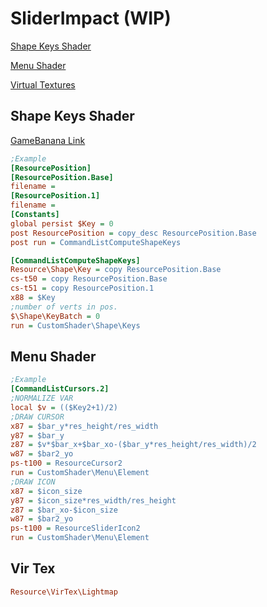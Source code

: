 # SliderImpact (WIP)

[Shape Keys Shader](#shape-keys-shader)

[Menu Shader](#menu-shader)

[Virtual Textures](#fake-lightmap)

## Shape Keys Shader

[GameBanana Link](https://gamebanana.com/tools/16466)

```ini
;Example
[ResourcePosition]
[ResourcePosition.Base]
filename = 
[ResourcePosition.1]
filename = 
[Constants]
global persist $Key = 0
post ResourcePosition = copy_desc ResourcePosition.Base
post run = CommandListComputeShapeKeys

[CommandListComputeShapeKeys]
Resource\Shape\Key = copy ResourcePosition.Base
cs-t50 = copy ResourcePosition.Base
cs-t51 = copy ResourcePosition.1
x88 = $Key
;number of verts in pos.
$\Shape\KeyBatch = 0
run = CustomShader\Shape\Keys
```

## Menu Shader
```ini
;Example
[CommandListCursors.2]
;NORMALIZE VAR
local $v = (($Key2+1)/2)
;DRAW CURSOR
x87 = $bar_y*res_height/res_width
y87 = $bar_y
z87 = $v*$bar_x+$bar_xo-($bar_y*res_height/res_width)/2
w87 = $bar2_yo
ps-t100 = ResourceCursor2
run = CustomShader\Menu\Element
;DRAW ICON
x87 = $icon_size
y87 = $icon_size*res_width/res_height
z87 = $bar_xo-$icon_size
w87 = $bar2_yo
ps-t100 = ResourceSliderIcon2
run = CustomShader\Menu\Element
```

## Vir Tex
```ini
Resource\VirTex\Lightmap
```